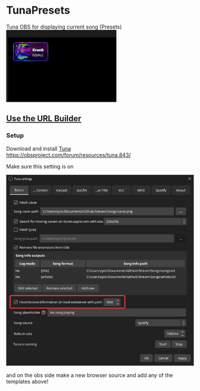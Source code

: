 # TunaPresets
 Tuna OBS for displaying current song (Presets)<br>
![](setup/showcase.gif)


## [Use the URL Builder](https://maikatura.github.io/TunaPresets/index.html)


### Setup

Download and install [Tuna](https://obsproject.com/forum/resources/tuna.843/)<br>
https://obsproject.com/forum/resources/tuna.843/


Make sure this setting is on

![](setup/tunasettings.png)

and on the obs side make a new browser source and add any of the templates above!
